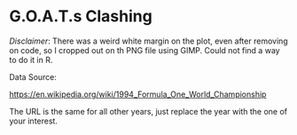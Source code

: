 # G.O.A.T.s Clashing



*Disclaimer*: There was a weird white margin on the plot, even after removing on code, so I cropped out on th PNG file using GIMP. Could not find a way to do it in R.

Data Source:

https://en.wikipedia.org/wiki/1994_Formula_One_World_Championship 

The URL is the same for all other years, just replace the year with the one of your interest. 